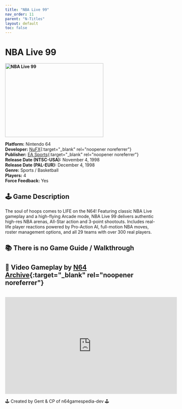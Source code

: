 ```yaml
---
title: "NBA Live 99"
nav_order: 11
parent: "N-Titles"
layout: default
toc: false
---
```


# NBA Live 99

<b>
<img src="https://images.launchbox-app.com/90cc3b4d-4001-4ecc-93dd-485b192709c3.jpg" alt="NBA Live 99" width="320" height="240" />
</b>

**Platform:** Nintendo 64  
**Developer:** [NuFX](https://en.wikipedia.org/wiki/NuFX){:target="_blank" rel="noopener noreferrer"}  
**Publisher:** [EA Sports](https://en.wikipedia.org/wiki/EA_Sports){:target="_blank" rel="noopener noreferrer"}  
**Release Date (NTSC-USA):** November 4, 1998  
**Release Date (PAL-EUR):** December 4, 1998  
**Genre:** Sports / Basketball  
**Players:** 4  
**Force Feedback:** Yes  

## 🕹️ Game Description  
The soul of hoops comes to LIFE on the N64! Featuring classic NBA Live gameplay and a high-flying Arcade mode, NBA Live 99 delivers authentic high-res NBA arenas, All-Star action and 3-point shootouts. Includes real-life player reactions powered by Pro-Action AI, full-motion NBA moves, roster management options, and all 29 teams with over 300 real players.

## 📚 There is no Game Guide / Walkthrough

## 🎥 Video Gameplay by [N64 Archive](https://www.youtube.com/c/N64Archive){:target="_blank" rel="noopener noreferrer"}  
<br />  
<iframe width="560" height="315" src="https://www.youtube.com/embed/z6d7UA9_VxU" title="NBA Live 99 Gameplay" frameborder="0" allowfullscreen></iframe>

🕹️ Created by Gent & CP of n64gamespedia-dev 🕹️  
<!-- Vault Format: n64gamespedia-dev -->  
<!-- Protocol Source: _vault-specs/format-protocol.md -->
